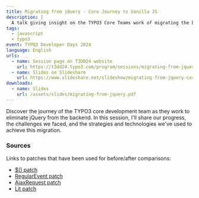 ```yaml
---
title: Migrating from jQuery - Core Journey to Vanilla JS
description: |
  A talk giving insight on the TYPO3 Core Teams work of migrating the backend JavaScript away from jQuery.
tags:
  - javascript
  - typo3
event: TYPO3 Developer Days 2024
language: English
urls:
  - name: Session page on T3DD24 website
    url: https://t3dd24.typo3.com/program/sessions/migrating-from-jquery-core-journey-to-vanilla-js-775
  - name: Slides on Slideshare
    url: https://www.slideshare.net/slideshow/migrating-from-jquery-core-journey-to-vanilla-js/270669719
downloads:
  - name: Slides
    url: /assets/slides/migrating-from-jquery.pdf
---
```


Discover the journey of the TYPO3 core development team as they work to
eliminate jQuery from the backend. In this session, I'll share our progress, the
challenges we faced, and the strategies and technologies we've used to achieve
this migration.

### Sources

Links to patches that have been used for before/after comparisons:

- [$() patch](https://review.typo3.org/c/Packages/TYPO3.CMS/+/81810)
- [RegularEvent patch](https://review.typo3.org/c/Packages/TYPO3.CMS/+/81858)
- [AjaxRequest patch](https://review.typo3.org/c/Packages/TYPO3.CMS/+/63484)
- [Lit patch](https://review.typo3.org/c/Packages/TYPO3.CMS/+/81832)
